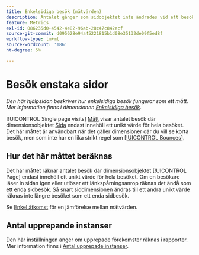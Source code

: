 ```yaml
---
title: Enkelsidiga besök (mätvärden)
description: Antalet gånger som sidobjektet inte ändrades vid ett besök.
feature: Metrics
exl-id: 086235d0-4542-4e82-96ab-28c47c842ecf
source-git-commit: d095628e94a45221815b1d08e35132de09f5ed8f
workflow-type: tm+mt
source-wordcount: '186'
ht-degree: 5%

---
```


# Besök enstaka sidor

*Den här hjälpsidan beskriver hur enkelsidiga besök fungerar som ett mått. Mer information finns i dimensionen [Enkelsidiga besök](../dimensions/single-page-visits.md).*

[!UICONTROL Single page visits] [Mått](overview.md) visar antalet besök där dimensionsobjektet [Sida](../dimensions/page.md) endast innehöll ett unikt värde för hela besöket. Det här måttet är användbart när det gäller dimensioner där du vill se korta besök, men som inte har en lika strikt regel som [[!UICONTROL Bounces]](bounces.md).

## Hur det här måttet beräknas

Det här måttet räknar antalet besök där dimensionsobjektet [!UICONTROL Page] endast innehöll ett unikt värde för hela besöket. Om en besökare läser in sidan igen eller utlöser ett länkspårningsanrop räknas det ändå som ett enda sidbesök. Så snart siddimensionen ändras till ett andra unikt värde räknas inte längre besöket som ett enda sidbesök.

Se [Enkel åtkomst](single-access.md) för en jämförelse mellan mätvärden.

## Antal upprepande instanser

Den här inställningen anger om upprepade förekomster räknas i rapporter. Mer information finns i [Antal upprepade instanser](/help/components/metrics/count-repeat-instances.md).
